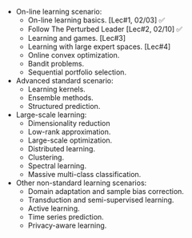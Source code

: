 - On-line learning scenario:
  - On-line learning basics. [Lec#1, 02/03] ✅
  - Follow The Perturbed Leader [Lec#2, 02/10] ✅
  - Learning and games. [Lec#3]
  - Learning with large expert spaces. [Lec#4]
  - Online convex optimization.
  - Bandit problems.
  - Sequential portfolio selection.
- Advanced standard scenario:
  - Learning kernels.
  - Ensemble methods.
  - Structured prediction.
- Large-scale learning:
  - Dimensionality reduction
  - Low-rank approximation.
  - Large-scale optimization.
  - Distributed learning.
  - Clustering.
  - Spectral learning.
  - Massive multi-class classification.
- Other non-standard learning scenarios:
  - Domain adaptation and sample bias correction.
  - Transduction and semi-supervised learning.
  - Active learning.
  - Time series prediction.
  - Privacy-aware learning.